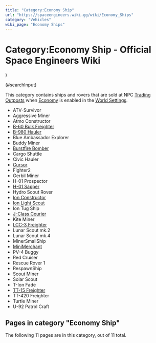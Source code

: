 ```yaml
---
title: "Category:Economy Ship"
url: "https://spaceengineers.wiki.gg/wiki/Economy_Ships"
category: "Vehicles"
wiki_page: "Economy Ships"
---
```


# Category:Economy Ship - Official Space Engineers Wiki

)

(#searchInput)

This category contains ships and rovers that are sold at NPC [Trading Outposts](https://spaceengineers.wiki.gg/wiki/Trading_Outposts "Trading Outposts") when [Economy](https://spaceengineers.wiki.gg/wiki/Economy "Economy") is enabled in the [World Settings](https://spaceengineers.wiki.gg/wiki/World_Settings "World Settings").

*   ATV-Survivor
*   Aggressive Miner
*   Atmo Constructor
*   [B-60 Bulk Freighter](https://spaceengineers.wiki.gg/wiki/B-60_Bulk_Freighter "B-60 Bulk Freighter")
*   [B-980 Hauler](https://spaceengineers.wiki.gg/wiki/B-980_Hauler "B-980 Hauler")
*   Blue Ambassador Explorer
*   Buddy Miner
*   [Burstfire Bomber](https://spaceengineers.wiki.gg/wiki/Burstfire_Bomber "Burstfire Bomber")
*   Cargo Shuttle
*   Civic Hauler
*   [Cursor](https://spaceengineers.wiki.gg/wiki/Cursor "Cursor")
*   Fighter2
*   Gerbil Miner
*   H-01 Prospector
*   [H-01 Sapper](https://spaceengineers.wiki.gg/wiki/H-01_Sapper "H-01 Sapper")
*   Hydro Scout Rover
*   [Ion Constructor](https://spaceengineers.wiki.gg/wiki/Ion_Constructor "Ion Constructor")
*   [Ion Light Scout](https://spaceengineers.wiki.gg/wiki/Ion_Light_Scout "Ion Light Scout")
*   Ion Tug Ship
*   [J-Class Courier](https://spaceengineers.wiki.gg/wiki/J-Class_Courier "J-Class Courier")
*   Kite Miner
*   [LCC-3 Freighter](https://spaceengineers.wiki.gg/wiki/LCC-3_Freighter "LCC-3 Freighter")
*   Lunar Scout mk.2
*   Lunar Scout mk.4
*   MinerSmallShip
*   [MiniMerchant](https://spaceengineers.wiki.gg/wiki/MiniMerchant "MiniMerchant")
*   PV-4 Buggy
*   Red Cruiser
*   Rescue Rover 1
*   RespawnShip
*   Scout Miner
*   Solar Scout
*   T-Ion Fade
*   [TT-15 Freighter](https://spaceengineers.wiki.gg/wiki/TT-15_Freighter "TT-15 Freighter")
*   TT-420 Freighter
*   Turtle Miner
*   U-92 Patrol Craft

## Pages in category "Economy Ship"

The following 11 pages are in this category, out of 11 total.